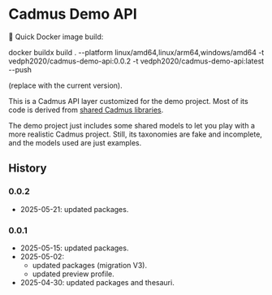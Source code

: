 ﻿# Cadmus Demo API

🐋 Quick Docker image build:

  docker buildx build . --platform linux/amd64,linux/arm64,windows/amd64 -t vedph2020/cadmus-demo-api:0.0.2 -t vedph2020/cadmus-demo-api:latest --push

(replace with the current version).

This is a Cadmus API layer customized for the demo project. Most of its code is derived from [shared Cadmus libraries](https://github.com/vedph/cadmus-api).

The demo project just includes some shared models to let you play with a more realistic Cadmus project. Still, its taxonomies are fake and incomplete, and the models used are just examples.

## History

### 0.0.2

- 2025-05-21: updated packages.

### 0.0.1

- 2025-05-15: updated packages.
- 2025-05-02:
  - updated packages (migration V3).
  - updated preview profile.
- 2025-04-30: updated packages and thesauri.
